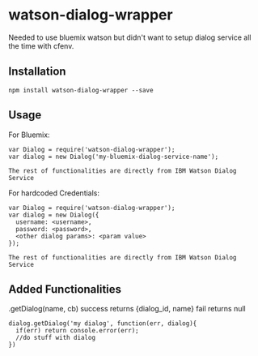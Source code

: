 # watson-dialog-wrapper

Needed to use bluemix watson but didn't want to setup dialog service all the time with cfenv.

Installation
-----------

```
npm install watson-dialog-wrapper --save
```

Usage
-----------
For Bluemix:
```
var Dialog = require('watson-dialog-wrapper');
var dialog = new Dialog('my-bluemix-dialog-service-name');

The rest of functionalities are directly from IBM Watson Dialog Service
```
For hardcoded Credentials:

```
var Dialog = require('watson-dialog-wrapper');
var dialog = new Dialog({
  username: <username>,
  password: <password>,
  <other dialog params>: <param value>
});

The rest of functionalities are directly from IBM Watson Dialog Service
```

Added Functionalities
-----------
.getDialog(name, cb)
success returns {dialog_id, name}
fail returns null
```
dialog.getDialog('my dialog', function(err, dialog){
  if(err) return console.error(err);
  //do stuff with dialog
})
```